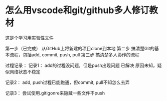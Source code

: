 # 怎么用vscode和git/github多人修订教材
这是个学习用实验性文件

第一步（已完成） 从GitHub上将新建的项目clone到本地
第二步 搞清楚Git的基本流程，包括add, commit, push, pull
第三步 搞清楚多人协作的流程


过程记录：
记录1：
    add的过程没问题，但是push出现问题
    已解决
    原因未知，疑似网络状态不稳定

记录2：
    add, push过程已能跑通，但commit, pull不知怎么去弄

记录3：
    尝试使用.gitigonre来隐藏一些文件不push